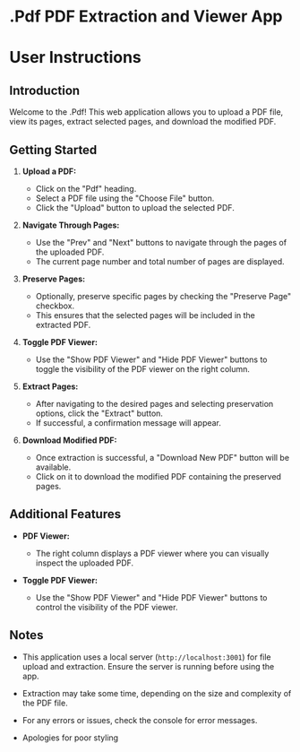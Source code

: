 # .Pdf PDF Extraction and Viewer App

# User Instructions

## Introduction

Welcome to the .Pdf! This web application allows you to upload a PDF file, view its pages, extract selected pages, and download the modified PDF.

## Getting Started

1. **Upload a PDF:**

   - Click on the "Pdf" heading.
   - Select a PDF file using the "Choose File" button.
   - Click the "Upload" button to upload the selected PDF.

2. **Navigate Through Pages:**

   - Use the "Prev" and "Next" buttons to navigate through the pages of the uploaded PDF.
   - The current page number and total number of pages are displayed.

3. **Preserve Pages:**

   - Optionally, preserve specific pages by checking the "Preserve Page" checkbox.
   - This ensures that the selected pages will be included in the extracted PDF.

4. **Toggle PDF Viewer:**

   - Use the "Show PDF Viewer" and "Hide PDF Viewer" buttons to toggle the visibility of the PDF viewer on the right column.

5. **Extract Pages:**

   - After navigating to the desired pages and selecting preservation options, click the "Extract" button.
   - If successful, a confirmation message will appear.

6. **Download Modified PDF:**
   - Once extraction is successful, a "Download New PDF" button will be available.
   - Click on it to download the modified PDF containing the preserved pages.

## Additional Features

- **PDF Viewer:**

  - The right column displays a PDF viewer where you can visually inspect the uploaded PDF.

- **Toggle PDF Viewer:**
  - Use the "Show PDF Viewer" and "Hide PDF Viewer" buttons to control the visibility of the PDF viewer.

## Notes

- This application uses a local server (`http://localhost:3001`) for file upload and extraction. Ensure the server is running before using the app.

- Extraction may take some time, depending on the size and complexity of the PDF file.

- For any errors or issues, check the console for error messages.

- Apologies for poor styling
